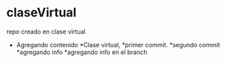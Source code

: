 # claseVirtual
repo creado en clase virtual
* Agregando contenido
*Clase virtual, 
*primer commit.
*segundo commit
      *agregando info
      *agregando info en el branch